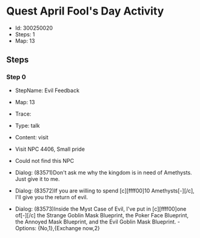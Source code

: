 # Quest April Fool's Day Activity

- Id: 300250020
- Steps: 1
- Map: 13

## Steps

### Step 0
- StepName:  Evil Feedback
- Map:  13
- Trace:  
- Type:  talk
- Content:  visit
- Visit NPC 4406, Small pride

- Could not find this NPC
- Dialog: (83571)Don't ask me why the kingdom is in need of Amethysts. Just give it to me.
- Dialog: (83572)If you are willing to spend [c][ffff00]10 Amethysts[-][/c], I'll give you the return of evil.
- Dialog: (83573)Inside the Myst Case of Evil, I've put in [c][ffff00]one of[-][/c] the Strange Goblin Mask Blueprint, the Poker Face Blueprint, the Annoyed Mask Blueprint, and the Evil Goblin Mask Blueprint. - Options: {No,1},{Exchange now,2}


